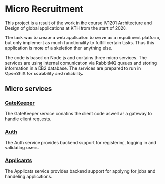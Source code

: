 # Micro Recruitment
This project is a result of the work in the course IV1201 Architecture and Design of global applications at KTH from the start of 2020. 

The task was to create a web application to serve as a reqruitment platform, but only implement as much functionality to fulfill certain tasks. Thus this application is more of a skeletion then anything else.

The code is based on Node.js and contains three micro services. The services are using internal comunication via RabbitMQ queues and storing information in a DB2 database. The services are prepared to run in OpenShift for scalability and reliability.

## Micro services
### [GateKeeper](/GateKeeper)
The GateKeeper service conatins the client code aswell as a gateway to handle client requests.

### [Auth](/Auth)
The Auth service provides backend support for registering, logging in and validating users.

### [Applicants](/Applicants)
The Applicats service provides backend support for applying for jobs and handeling applications.
